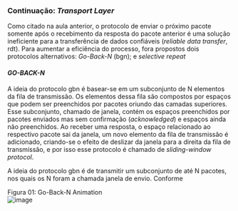 ### Continuação: *Transport Layer*

Como citado na aula anterior, o protocolo de enviar o próximo pacote somente após o recebimento da resposta do pacote anterior é uma solução ineficiente para a transferência de dados confiáveis (*reliable data transfer*, rdt). Para aumentar a eficiência do processo, fora propostos dois protocolos alternativos: *Go-Back-N* (bgn); e *selective repeat* 

#### *GO-BACK-N*

A ideia do protocolo gbn é basear-se em um subconjunto de N elementos da fila de transmissão. Os elementos dessa fila são compostos por espaços que podem ser preenchidos por pacotes oriundo das camadas superiores. Esse subconjunto, chamado de janela, contém os espaços preenchidos por pacotes enviados mas sem confirmação (*acknowledged*) e espaços ainda não preenchidos. Ao receber uma resposta, o espaço relacionado ao respectivo pacote sai da janela, um novo elemento da fila de transmissão é adicionado, criando-se o efeito de deslizar da janela para a direita da fila de transmissão, e por isso esse protocolo é chamado de *sliding-window protocol*.

A ideia do protocolo gbn é de transmitir um subconjunto de até N pacotes, nos quais os N foram a chamada janela de envio. Conforme 



Figura 01: Go-Back-N Animation \
![image](aula12/imagens/animação%20gbn.gif)

